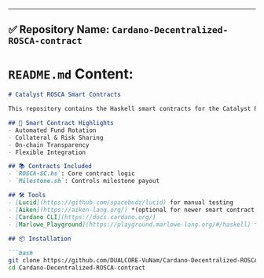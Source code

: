 ---
## ✅ Repository Name: `Cardano-Decentralized-ROSCA-contract`

# `README.md` Content:
```markdown
# Catalyst ROSCA Smart Contracts

This repository contains the Haskell smart contracts for the Catalyst ROSCA DApp. These contracts provide the power for campaign creation, the main structure of the contract, and the tools used to complete the project.

## 💎 Smart Contract Highlights
- Automated Fund Rotation
- Collateral & Risk Sharing
- On-chain Transparency
- Flexible Integration

## 📚 Contracts Included
- `ROSCA-SC.hs`: Core contract logic
- `Milestone.sh`: Controls milestone payout

## 🛠️ Tools
- [Lucid](https://github.com/spacebudz/lucid) for manual testing
- [Aiken](https://aiken-lang.org/) *(optional for newer smart contract syntax)*
- [Cardano CLI](https://docs.cardano.org/) 
- [Marlowe_Playground](https://playground.marlowe-lang.org/#/haskell) for manual testing
  
## 📦 Installation

```bash
git clone https://github.com/DUALCORE-VuNam/Cardano-Decentralized-ROSCA-contract.git
cd Cardano-Decentralized-ROSCA-contract



